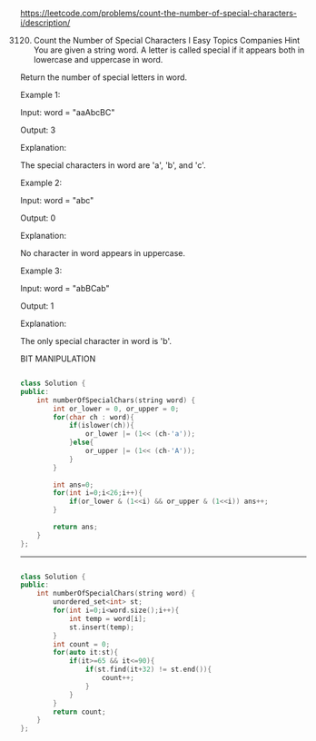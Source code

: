 https://leetcode.com/problems/count-the-number-of-special-characters-i/description/



3120. Count the Number of Special Characters I
Easy
Topics
Companies
Hint
You are given a string word. A letter is called special if it appears both in lowercase and uppercase in word.

Return the number of special letters in word.

 

Example 1:

Input: word = "aaAbcBC"

Output: 3

Explanation:

The special characters in word are 'a', 'b', and 'c'.

Example 2:

Input: word = "abc"

Output: 0

Explanation:

No character in word appears in uppercase.

Example 3:

Input: word = "abBCab"

Output: 1

Explanation:

The only special character in word is 'b'.

BIT MANIPULATION


```cpp

class Solution {
public:
    int numberOfSpecialChars(string word) {
        int or_lower = 0, or_upper = 0;
        for(char ch : word){
            if(islower(ch)){
                or_lower |= (1<< (ch-'a'));
            }else{
                or_upper |= (1<< (ch-'A'));
            }
        }
        
        int ans=0;
        for(int i=0;i<26;i++){
            if(or_lower & (1<<i) && or_upper & (1<<i)) ans++;
        }
        
        return ans;
    }
};

```

---

```cpp

class Solution {
public:
    int numberOfSpecialChars(string word) {
        unordered_set<int> st; 
        for(int i=0;i<word.size();i++){
            int temp = word[i];
            st.insert(temp);
        }
        int count = 0;
        for(auto it:st){
            if(it>=65 && it<=90){
                if(st.find(it+32) != st.end()){
                    count++;
                }
            }
        }
        return count;
    }
};

```
